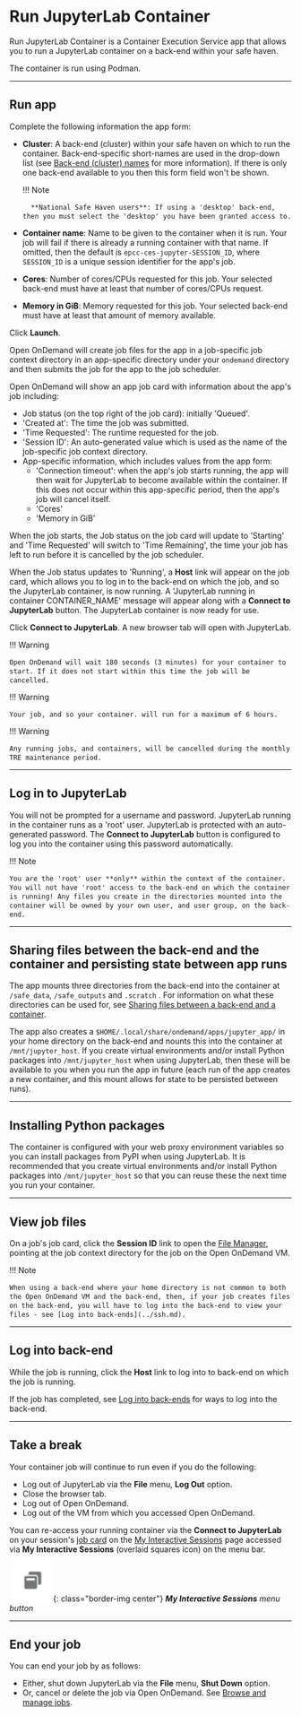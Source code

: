 # Run JupyterLab Container

Run JupyterLab Container is a Container Execution Service app that allows you to run a JupyterLab container on a back-end within your safe haven.

The container is run using Podman.

---

## Run app

Complete the following information the app form:

* **Cluster**: A back-end (cluster) within your safe haven on which to run the container. Back-end-specific short-names are used in the drop-down list (see [Back-end (cluster) names](../jobs.md#back-end-cluster-names) for more information). If there is only one back-end available to you then this form field won't be shown.

    !!! Note

        **National Safe Haven users**: If using a 'desktop' back-end, then you must select the 'desktop' you have been granted access to.

* **Container name**: Name to be given to the container when it is run. Your job will fail if there is already a running container with that name. If omitted, then the default is `epcc-ces-jupyter-SESSION_ID`, where `SESSION_ID` is a unique session identifier for the app's job.
* **Cores**: Number of cores/CPUs requested for this job. Your selected back-end must have at least that number of cores/CPUs request.
* **Memory in GiB**: Memory requested for this job. Your selected back-end must have at least that amount of memory available.

Click **Launch**.

Open OnDemand will create job files for the app in a job-specific job context directory in an app-specific directory under your `ondemand` directory and then submits the job for the app to the job scheduler.

Open OnDemand will show an app job card with information about the app's job including:

* Job status (on the top right of the job card): initially 'Queued'.
* 'Created at': The time the job was submitted.
* 'Time Requested': The runtime requested for the job.
* 'Session ID': An auto-generated value which is used as the name of the job-specific job context directory.
* App-specific information, which includes values from the app form:
    * 'Connection timeout': when the app's job starts running, the app will then wait for JupyterLab to become available within the container. If this does not occur within this app-specific period, then the app's job will cancel itself.
    * 'Cores'
    * 'Memory in GiB'

When the job starts, the Job status on the job card will update to 'Starting' and 'Time Requested' will switch to 'Time Remaining', the time your job has left to run before it is cancelled by the job scheduler.

When the Job status updates to 'Running', a **Host** link will appear on the job card, which allows you to log in to the back-end on which the job, and so the JupyterLab container, is now running. A 'JupyterLab running in container CONTAINER_NAME' message will appear along with a **Connect to JupyterLab** button. The JupyterLab container is now ready for use.

Click **Connect to JupyterLab**. A new browser tab will open with JupyterLab.

!!! Warning

    Open OnDemand will wait 180 seconds (3 minutes) for your container to start. If it does not start within this time the job will be cancelled.

!!! Warning

    Your job, and so your container. will run for a maximum of 6 hours.

!!! Warning

    Any running jobs, and containers, will be cancelled during the monthly TRE maintenance period.

---

## Log in to JupyterLab

You will not be prompted for a username and password. JupyterLab running in the container runs as a 'root' user. JupyterLab is protected with an auto-generated password. The **Connect to JupyterLab** button is configured to log you into the container using this password automatically.

!!! Note

    You are the 'root' user **only** within the context of the container. You will not have 'root' access to the back-end on which the container is running! Any files you create in the directories mounted into the container will be owned by your own user, and user group, on the back-end.

---

## Sharing files between the back-end and the container and persisting state between app runs

The app mounts three directories from the back-end into the container at `/safe_data`, `/safe_outputs` and `.scratch` . For information on what these directories can be used for, see [Sharing files between a back-end and a container](../containers.md#sharing-files-between-a-back-end-and-a-container).

The app also creates a `$HOME/.local/share/ondemand/apps/jupyter_app/` in your home directory on the back-end and nounts this into the container at `/mnt/jupyter_host`. If you create virtual environments and/or install Python packages into `/mnt/jupyter_host` when using JupyterLab, then these will be available to you when you run the app in future (each run of the app creates a new container, and this mount allows for state to be persisted between runs).

---

## Installing Python packages

The container is configured with your web proxy environment variables so you can install packages from PyPI when using JupyterLab. It is recommended that you create virtual environments and/or install Python packages into `/mnt/jupyter_host` so that you can reuse these the next time you run your container.

---

## View job files

On a job's job card, click the **Session ID** link to open the [File Manager](../files.md), pointing at the job context directory for the job on the Open OnDemand VM.

!!! Note

    When using a back-end where your home directory is not common to both the Open OnDemand VM and the back-end, then, if your job creates files on the back-end, you will have to log into the back-end to view your files - see [Log into back-ends](../ssh.md).

---

## Log into back-end

While the job is running, click the **Host** link to log into to back-end on which the job is running.

If the job has completed, see [Log into back-ends](../ssh.md) for ways to log into the back-end.

---

## Take a break

Your container job will continue to run even if you do the following:

* Log out of JupyterLab via the **File** menu, **Log Out** option.
* Close the browser tab.
* Log out of Open OnDemand.
* Log out of the VM from which you accessed Open OnDemand.

You can re-access your running container via the **Connect to JupyterLab** on your session's [job card](../jobs.md#job-cards) on the [My Interactive Sessions](../jobs.md#my-interactive-sessions-page) page accessed via **My Interactive Sessions** (overlaid squares icon) on the menu bar.

![My Interactive Sessions menu button, an overlaid squares icon](../../../images/open-ondemand/my-interactive-sessions-button.png){: class="border-img center"} ***My Interactive Sessions** menu button*

---

## End your job

You can end your job by as follows:

* Either, shut down JupyterLab via the **File** menu, **Shut Down** option.
* Or, cancel or delete the job via Open OnDemand. See [Browse and manage jobs](../jobs.md#browse-and-manage-jobs).
